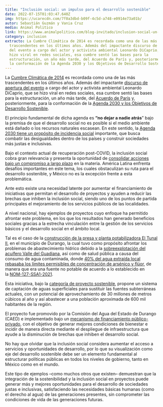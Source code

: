```yaml
---
title: "Inclusión social: un impulso para el desarrollo sostenible"
date: 2022-07-15T01:03:47.640Z
img: https://ucarecdn.com/7f0a3dbd-b09f-4c5d-a748-e0914e73a01b/
autor: Sebastián Guzmán y Vania Cruz
medio: Animal Politico
link: https://www.animalpolitico.com/blog-invitado/inclusion-social-un-impulso-para-el-desarrollo-sostenible/
category: inclusion
extracto: La Cumbre Climática de 2014 es recordada como una de las más
  trascendentes en los últimos años. Además del impactante discurso de apertura
  del evento a cargo del actor y activista ambiental Leonardo DiCaprio, que se
  hizo viral en redes sociales, esa cumbre sentó las bases para la
  estructuración, un año más tarde, del Acuerdo de París y, posteriormente, para
  la conformación de la Agenda 2030 y los Objetivos de Desarrollo Sostenible.
---
```

La [Cumbre Climática de 2014](https://news.un.org/es/story/2014/09/1312261) es recordada como una de las más trascendentes en los últimos años. Además del impactante [discurso de apertura del evento](https://www.youtube.com/watch?v=pDgfMaOdHps) a cargo del actor y activista ambiental Leonardo DiCaprio, que se hizo viral en redes sociales, esa cumbre sentó las bases para la estructuración, un año más tarde, del [Acuerdo de París](https://unfccc.int/es/process-and-meetings/the-paris-agreement/que-es-el-acuerdo-de-paris) y, posteriormente, para la conformación de la [Agenda 2030 y los Objetivos de Desarrollo Sostenible](https://www.un.org/sustainabledevelopment/es/2015/09/la-asamblea-general-adopta-la-agenda-2030-para-el-desarrollo-sostenible/).

El principio fundamental de dicha agenda es **“no dejar a nadie atrás**” bajo la premisa de que el desarrollo social no es posible si el medio ambiente está dañado o los recursos naturales escasean. En este sentido, la [Agenda 2030](https://unstats.un.org/sdgs/report/2020/goal-10/)[ tiene un propósito de incidencia social](https://unstats.un.org/sdgs/report/2020/goal-10/) importante, que busca combatir las desigualdades dentro de los países y construir sociedades más justas e inclusivas.

Bajo el contexto actual de recuperación post-COVID, la inclusión social cobra gran relevancia y presenta la oportunidad de [consolidar acciones bajo un compromiso a largo plazo](https://blogs.worldbank.org/es/latinamerica/la-inclusion-social-un-compromiso-largo-plazo) en la materia. América Latina enfrenta desafíos importantes en este tema, los cuales obstaculizan su ruta para el desarrollo sostenible, y México no es la excepción frente a esta problemática.

Ante esto existe una necesidad latente por aumentar el financiamiento de iniciativas que permitan el desarrollo de proyectos y ayuden a reducir las brechas que inhiben la inclusión social, siendo uno de los puntos de partida principales el mejoramiento de los servicios públicos de las localidades.

A nivel nacional, hay ejemplos de proyectos cuyo enfoque ha permitido afrontar este problema, en los que los resultados han generado beneficios sociales gracias a la estrecha vinculación entre la gestión de los servicios básicos y el desarrollo social en el ámbito local.

Tal es el caso de la [construcción de la presa y planta potabilizadora El Tunal II](https://www.proyectosmexico.gob.mx/proyecto_inversion/0907-construccion-de-la-presa-tunal-ii-en-durango-dgo/), en el municipio de Durango, la cual tuvo como propósito afrontar los problemas de abastecimiento hídrico debido a la [sobreexplotación del acuífero Valle del Guadiana](https://www.elsiglodedurango.com.mx/noticia/1216135.preocupa-bajo-nivel-de-acuifero-valle-del-guadiana.html), así como de salud pública a causa del consumo de agua contaminada, donde [40% del agua extraída local rebasaba los límites permisibles de concentración de arsénico y flúor](https://www.proyectosmexico.gob.mx/wp-content/uploads/2021/09/Anexo-4-Factibilidad-Econ%C3%B3mica.pdf), de manera que era una fuente no potable de acuerdo a lo establecido en la [NOM-127-SSA1-2021](https://dof.gob.mx/nota_detalle.php?codigo=5650705&fecha=02/05/2022).

Esta iniciativa, bajo la [categoría de proyecto sostenible](https://www.proyectosmexico.gob.mx/wp-content/cache/tmp/pdf_sostenbilidad/ES_96895_SOS.pdf), propone un sistema de captación de aguas superficiales para sustituir las fuentes subterráneas actuales, con un potencial de aprovechamiento de 30 millones de metros cúbicos al año y así abastecer a una población aproximada de 600 mil habitantes de la región.

El proyecto fue promovido por la Comisión del Agua del Estado de Durango (CAED) e implementado bajo un [mecanismo de financiamiento público-privado](https://www.proyectosmexico.gob.mx/wp-content/uploads/2021/09/ACB-Tunal-II_05nov19-proyecto-ejecutivo.pdf), con el objetivo de generar mejores condiciones de bienestar e incidir de manera directa mediante el despliegue de infraestructura que ayude a la disminución de brechas que inhiben el desarrollo social.

No hay que olvidar que la inclusión social considera aumentar el acceso a servicios y oportunidades de desarrollo, por lo que su visualización como eje del desarrollo sostenible debe ser un elemento fundamental al estructurar políticas públicas en todos los niveles de gobierno, tanto en México como en el mundo.

Este tipo de ejemplos –como muchos otros que existen– demuestran que la integración de la sostenibilidad y la inclusión social en proyectos puede generar más y mejores oportunidades para el desarrollo de sociedades justas e inclusivas, satisfaciendo las necesidades básicas humanas (como el derecho al agua) de las generaciones presentes, sin comprometer las condiciones de vida de las generaciones futuras.